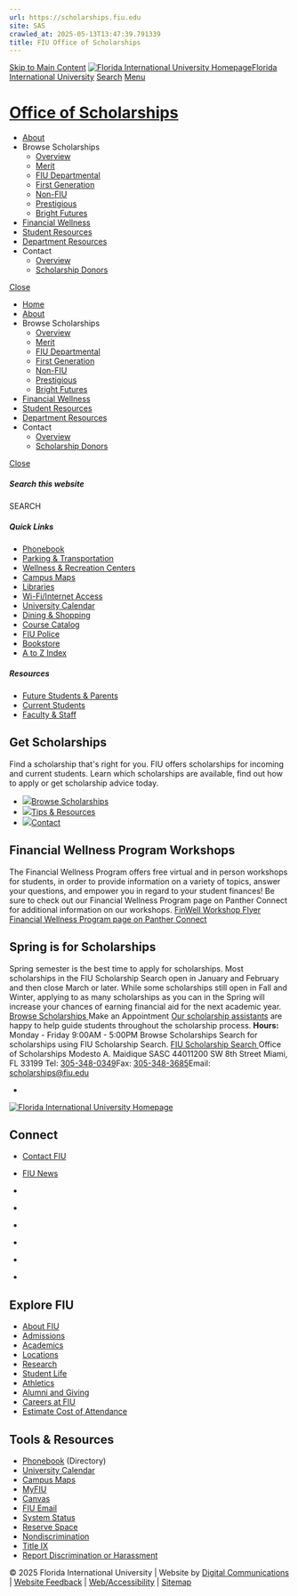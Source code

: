 ```yaml
---
url: https://scholarships.fiu.edu
site: SAS
crawled_at: 2025-05-13T13:47:39.791339
title: FIU Office of Scholarships
---
```


[Skip to Main Content](https://scholarships.fiu.edu/#main-content)
[![Florida International University Homepage](https://digicdn.fiu.edu/core/_assets/images/logo-top.svg)Florida International University](https://www.fiu.edu/)
[Search](https://scholarships.fiu.edu/)
[Menu](https://scholarships.fiu.edu/)
# [Office of Scholarships](https://scholarships.fiu.edu/index.html)
  * [About](https://scholarships.fiu.edu/about/index.html)
  * Browse Scholarships
    * [Overview](https://scholarships.fiu.edu/browse-scholarships/index.html)
    * [Merit](https://scholarships.fiu.edu/browse-scholarships/merit-scholarships/index.html)
    * [FIU Departmental](https://scholarships.fiu.edu/browse-scholarships/fiu-departmental-scholarships/index.html)
    * [First Generation](https://scholarships.fiu.edu/browse-scholarships/first-generation-scholarship/index.html)
    * [Non-FIU](https://scholarships.fiu.edu/browse-scholarships/non-fiu-scholarships/index.html)
    * [Prestigious](https://scholarships.fiu.edu/browse-scholarships/prestigious-scholarships/index.html)
    * [Bright Futures](https://scholarships.fiu.edu/browse-scholarships/bright-futures-scholarship/index.html)
  * [Financial Wellness](https://scholarships.fiu.edu/financial-wellness/index.html)
  * [Student Resources](https://scholarships.fiu.edu/student-resources/index.html)
  * [Department Resources](https://scholarships.fiu.edu/department-resources/index.html)
  * Contact
    * [Overview](https://scholarships.fiu.edu/contact/index.html)
    * [Scholarship Donors](https://scholarships.fiu.edu/contact/scholarship-donors/index.html)


[Close](https://scholarships.fiu.edu/)
  * [Home](https://scholarships.fiu.edu/index.html)
  * [About](https://scholarships.fiu.edu/about/index.html)
  * Browse Scholarships
    * [Overview](https://scholarships.fiu.edu/browse-scholarships/index.html)
    * [Merit](https://scholarships.fiu.edu/browse-scholarships/merit-scholarships/index.html)
    * [FIU Departmental](https://scholarships.fiu.edu/browse-scholarships/fiu-departmental-scholarships/index.html)
    * [First Generation](https://scholarships.fiu.edu/browse-scholarships/first-generation-scholarship/index.html)
    * [Non-FIU](https://scholarships.fiu.edu/browse-scholarships/non-fiu-scholarships/index.html)
    * [Prestigious](https://scholarships.fiu.edu/browse-scholarships/prestigious-scholarships/index.html)
    * [Bright Futures](https://scholarships.fiu.edu/browse-scholarships/bright-futures-scholarship/index.html)
  * [Financial Wellness](https://scholarships.fiu.edu/financial-wellness/index.html)
  * [Student Resources](https://scholarships.fiu.edu/student-resources/index.html)
  * [Department Resources](https://scholarships.fiu.edu/department-resources/index.html)
  * Contact
    * [Overview](https://scholarships.fiu.edu/contact/index.html)
    * [Scholarship Donors](https://scholarships.fiu.edu/contact/scholarship-donors/index.html)


[ Close ](https://scholarships.fiu.edu/)
##### Search this website
SEARCH
##### Quick Links
  * [ Phonebook](https://phonebook.fiu.edu)
  * [ Parking & Transportation](https://parking.fiu.edu/)
  * [ Wellness & Recreation Centers](https://dasa.fiu.edu/all-departments/wellness-recreation-centers/)
  * [ Campus Maps](http://campusmaps.fiu.edu/)
  * [ Libraries](https://library.fiu.edu/)
  * [ Wi-Fi/Internet Access](https://network.fiu.edu/)
  * [ University Calendar](https://calendar.fiu.edu/)
  * [ Dining & Shopping](https://shop.fiu.edu/)
  * [ Course Catalog](https://catalog.fiu.edu/)
  * [ FIU Police](https://police.fiu.edu/)
  * [ Bookstore](https://shop.fiu.edu/retail/barnes-noble/course-materials/)
  * [ A to Z Index](https://www.fiu.edu/atoz/index.html)


##### Resources
  * [ Future Students & Parents](https://www.fiu.edu/information-for/future-students-parents.html)
  * [ Current Students](https://www.fiu.edu/information-for/current-students.html)
  * [ Faculty & Staff](https://www.fiu.edu/information-for/faculty-staff.html)


## Get Scholarships
Find a scholarship that's right for you. FIU offers scholarships for incoming and current students. Learn which scholarships are available, find out how to apply or get scholarship advice today.
  * [![](https://scholarships.fiu.edu/_assets/images/browse-scholarships.jpg)Browse Scholarships](https://scholarships.fiu.edu/browse-scholarships/index.html)
  * [![](https://scholarships.fiu.edu/_assets/images/tips-resources.jpg)Tips & Resources](https://scholarships.fiu.edu/student-resources/index.html)
  * [![](https://scholarships.fiu.edu/_assets/images/contact-us.jpg)Contact](https://scholarships.fiu.edu/contact/index.html)


## Financial Wellness Program Workshops
The Financial Wellness Program offers free virtual and in person workshops for students, in order to provide information on a variety of topics, answer your questions, and empower you in regard to your student finances! Be sure to check out our Financial Wellness Program page on Panther Connect for additional information on our workshops. 
[FinWell Workshop Flyer](https://fiu.my.canva.site/fwpworkshops)[ Financial Wellness Program page on Panther Connect ](https://fiu.campuslabs.com/engage/organization/financialwellness)
## Spring is for Scholarships
Spring semester is the best time to apply for scholarships. Most scholarships in the FIU Scholarship Search open in January and February and then close March or later. While some scholarships still open in Fall and Winter, applying to as many scholarships as you can in the Spring will increase your chances of earning financial aid for the next academic year.
[Browse Scholarships ](https://scholarships.fiu.edu/browse-scholarships/index.html)
Make an Appointment
[Our scholarship assistants](https://scholarships.fiu.edu/contact/index.html) are happy to help guide students throughout the scholarship process.
**Hours:**
Monday - Friday 9:00AM - 5:00PM
Browse Scholarships
Search for scholarships using FIU Scholarship Search.
[FIU Scholarship Search ](https://fiu.academicworks.com/)
Office of Scholarships
Modesto A. Maidique
SASC 44011200 SW 8th Street Miami, FL 33199 Tel: [305-348-0349](tel:305-348-0349)Fax: [305-348-3685](fax:305-348-6562)Email: scholarships@fiu.edu
  * [](https://www.facebook.com/fiuscholarships/)


[ ![Florida International University Homepage](https://digicdn.fiu.edu/core/_assets/images/footer-logo.svg) ](https://www.fiu.edu/)
## Connect
  * [Contact FIU](https://www.fiu.edu/about/contact-us/index.html)
  * [FIU News](https://news.fiu.edu/)


  * [](https://www.instagram.com/fiuinstagram/)
  * [](https://www.linkedin.com/school/florida-international-university/)
  * [](https://www.facebook.com/floridainternational)
  * [](https://twitter.com/fiu)
  * [](https://www.youtube.com/user/FloridaInternational)
  * [](https://flickr.com/photos/fiu)


## Explore FIU
  * [About FIU](https://www.fiu.edu/about/index.html)
  * [Admissions](https://www.fiu.edu/admissions/index.html)
  * [Academics](https://www.fiu.edu/academics/index.html)
  * [Locations](https://www.fiu.edu/locations/index.html)
  * [Research](https://www.fiu.edu/research/index.html)
  * [Student Life](https://www.fiu.edu/student-life/index.html)
  * [Athletics](https://www.fiu.edu/athletics/index.html)
  * [Alumni and Giving](https://www.fiu.edu/alumni-and-giving/index.html)
  * [Careers at FIU](https://hr.fiu.edu/careers/)
  * [Estimate Cost of Attendance](https://onestop.fiu.edu/finances/estimate-your-costs/)


## Tools & Resources
  * [Phonebook](https://phonebook.fiu.edu) (Directory)
  * [University Calendar](https://calendar.fiu.edu/)
  * [Campus Maps](https://campusmaps.fiu.edu/)
  * [MyFIU](https://my.fiu.edu/)
  * [Canvas](https://canvas.fiu.edu)
  * [FIU Email](http://mail.fiu.edu/)
  * [System Status](https://fiu.service-now.com/sp?id=services_status)
  * [Reserve Space](https://centralreservations.fiu.edu/)
  * [Nondiscrimination](https://ace.fiu.edu/civil-rights/harassment-and-discrimination/)
  * [Title IX](https://ace.fiu.edu/title-ix/)
  * [Report Discrimination or Harassment](https://report.fiu.edu/)


© 2025 Florida International University  | Website by [Digital Communications](https://stratcomm.fiu.edu/digital-print/websites/) | [Website Feedback](https://webforms.fiu.edu/view.php?id=370774) | [Web/Accessibility](https://accessibility.fiu.edu/) | [Sitemap](https://scholarships.fiu.edu/sitemap.html)
